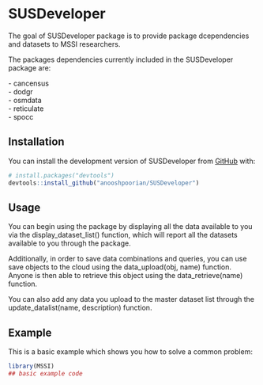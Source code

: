 
<!-- README.md is generated from README.Rmd. Please edit that file -->

# SUSDeveloper

<!-- badges: start -->

<!-- badges: end -->

The goal of SUSDeveloper package is to provide package dcependencies and
datasets to MSSI researchers.

The packages dependencies currently included in the SUSDeveloper package
are:  
  
\- cancensus  
\- dodgr  
\- osmdata  
\- reticulate  
\-
spocc  

## Installation

<!-- You can install the released version of SUSDeveloper from [CRAN](https://CRAN.R-project.org) with:

``` r
install.packages("MSSI")
``` -->

You can install the development version of SUSDeveloper from
[GitHub](https://github.com/) with:

``` r
# install.packages("devtools")
devtools::install_github("anooshpoorian/SUSDeveloper")
```

## Usage

You can begin using the package by displaying all the data available to
you via the display\_dataset\_list() function, which will report all the
datasets available to you through the package.

Additionally, in order to save data combinations and queries, you can
use save objects to the cloud using the data\_upload(obj, name)
function. Anyone is then able to retrieve this object using the
data\_retrieve(name) function.

You can also add any data you upload to the master dataset list through
the update\_datalist(name, description) function.

## Example

This is a basic example which shows you how to solve a common problem:

``` r
library(MSSI)
## basic example code
```
